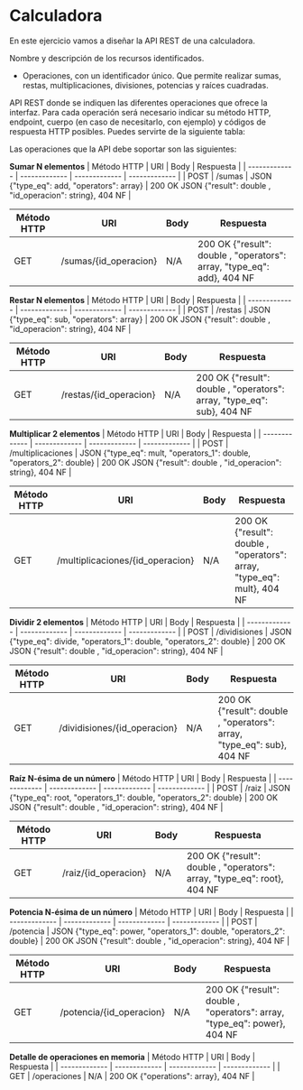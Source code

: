 # Calculadora
En este ejercicio vamos a diseñar la API REST de una calculadora.

Nombre y descripción de los recursos identificados.
- Operaciones, con un identificador único. Que permite realizar sumas, restas, multiplicaciones, divisiones, potencias y raíces cuadradas.

API REST donde se indiquen las diferentes operaciones que ofrece la interfaz. Para cada operación será necesario indicar su método HTTP, endpoint, cuerpo (en caso de necesitarlo, con ejemplo) y códigos de respuesta HTTP posibles. Puedes servirte de la siguiente tabla:

Las operaciones que la API debe soportar son las siguientes:

**Sumar N elementos**
| Método HTTP   | URI                  | Body          | Respuesta |
| ------------- | -------------        | ------------- | ------------- |
| POST          | /sumas    | JSON {"type_eq": add, "operators": array} | 200 OK JSON {"result": double , "id_operacion": string}, 404 NF |

| Método HTTP   | URI                                | Body          | Respuesta |
| ------------- | -------------                      | ------------- | ------------- |
| GET           | /sumas/{id_operacion}        | N/A           | 200 OK {"result": double , "operators": array, "type_eq": add}, 404 NF |

**Restar N elementos**
| Método HTTP   | URI                  | Body          | Respuesta |
| ------------- | -------------        | ------------- | ------------- |
| POST          | /restas    | JSON {"type_eq": sub, "operators": array} | 200 OK JSON {"result": double , "id_operacion": string}, 404 NF |

| Método HTTP   | URI                                | Body          | Respuesta |
| ------------- | -------------                      | ------------- | ------------- |
| GET           | /restas/{id_operacion}        | N/A           | 200 OK {"result": double , "operators": array, "type_eq": sub}, 404 NF |

**Multiplicar 2 elementos**
| Método HTTP   | URI                  | Body          | Respuesta |
| ------------- | -------------        | ------------- | ------------- |
| POST          | /multiplicaciones    | JSON {"type_eq": mult, "operators_1": double, "operators_2": double} | 200 OK JSON {"result": double , "id_operacion": string}, 404 NF |

| Método HTTP   | URI                                | Body          | Respuesta |
| ------------- | -------------                      | ------------- | ------------- |
| GET           | /multiplicaciones/{id_operacion}        | N/A           | 200 OK {"result": double , "operators": array, "type_eq": mult}, 404 NF |

**Dividir 2 elementos**
| Método HTTP   | URI                  | Body          | Respuesta |
| ------------- | -------------        | ------------- | ------------- |
| POST          | /dividisiones    | JSON {"type_eq": divide, "operators_1": double, "operators_2": double} | 200 OK JSON {"result": double , "id_operacion": string}, 404 NF |

| Método HTTP   | URI                                | Body          | Respuesta |
| ------------- | -------------                      | ------------- | ------------- |
| GET           | /dividisiones/{id_operacion}        | N/A           | 200 OK {"result": double , "operators": array, "type_eq": sub}, 404 NF |

**Raíz N-ésima de un número**
| Método HTTP   | URI                  | Body          | Respuesta |
| ------------- | -------------        | ------------- | ------------- |
| POST          | /raiz    | JSON {"type_eq": root, "operators_1": double, "operators_2": double} | 200 OK JSON {"result": double , "id_operacion": string}, 404 NF |

| Método HTTP   | URI                                | Body          | Respuesta |
| ------------- | -------------                      | ------------- | ------------- |
| GET           | /raiz/{id_operacion}        | N/A           | 200 OK {"result": double , "operators": array, "type_eq": root}, 404 NF |

**Potencia N-ésima de un número**
| Método HTTP   | URI                  | Body          | Respuesta |
| ------------- | -------------        | ------------- | ------------- |
| POST          | /potencia    | JSON {"type_eq": power, "operators_1": double, "operators_2": double} | 200 OK JSON {"result": double , "id_operacion": string}, 404 NF |

| Método HTTP   | URI                                | Body          | Respuesta |
| ------------- | -------------                      | ------------- | ------------- |
| GET           | /potencia/{id_operacion}        | N/A           | 200 OK {"result": double , "operators": array, "type_eq": power}, 404 NF |


**Detalle de operaciones en memoria**
| Método HTTP   | URI                               | Body          | Respuesta |
| ------------- | -------------                     | ------------- | ------------- |
| GET           | /operaciones                      | N/A           | 200 OK {"operations": array}, 404 NF |



